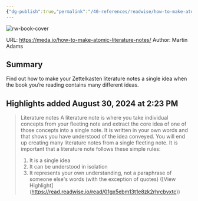 ```yaml
---
{"dg-publish":true,"permalink":"/40-references/readwise/how-to-make-atomic-literature-notes-using-the-zettelkasten-method/","tags":["rw/articles"]}
---
```


![rw-book-cover](https://images.unsplash.com/photo-1456324504439-367cee3b3c32?crop=entropy&cs=tinysrgb&fit=max&fm=jpg&ixid=MnwxMTc3M3wwfDF8c2VhcmNofDExfHxub3RlJTIwdGFraW5nfGVufDB8fHx8MTY0MDQ3ODUzMA&ixlib=rb-1.2.1&q=80&w=2000)
  
URL: https://meda.io/how-to-make-atomic-literature-notes/
Author: Martin Adams

## Summary

Find out how to make your Zettelkasten literature notes a single idea when the book you’re reading contains many different ideas.

## Highlights added August 30, 2024 at 2:23 PM
>Literature notes
>A literature note is where you take individual concepts from your fleeting note and extract the core idea of one of those concepts into a single note. It is written in your own words and that shows you have understood of the idea conveyed. You will end up creating many literature notes from a single fleeting note.
>It is important that a literature note follows these simple rules:
>1. It is a single idea
>2. It can be understood in isolation
>3. It represents your own understanding, not a paraphrase of someone else's words (with the exception of quotes) ([View Highlight] (https://read.readwise.io/read/01gx5ebm13t1e8zk2rhrcbvxtc))


